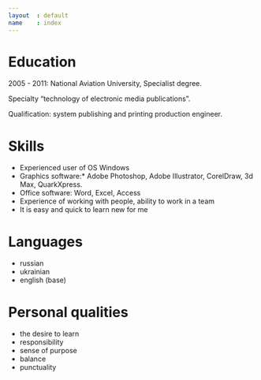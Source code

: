 ```yaml
---
layout  : default
name    : index
---
```


# Education

2005 - 2011: National Aviation University, Specialist degree.

Specialty “technology of electronic media publications”.

Qualification: system publishing and printing production  engineer.

# Skills

*   Experienced user of OS Windows
*   Graphics software:*   Adobe Photoshop, Adobe Illustrator, CorelDraw, 3d Max, QuarkXpress.
*   Office software:					 Word, Excel, Access
*   Experience of working with people, ability to work in a team
*   It is easy and quick to learn new for me

# Languages

*   russian
*   ukrainian
*   english (base)

# Personal qualities

*   the desire to learn
*   responsibility
*   sense of purpose
*   balance
*   punctuality
